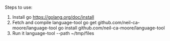 Steps to use:

1) Install go https://golang.org/doc/install
2) Fetch and compile language-tool
   go get github.com/neil-ca-moore/language-tool
   go install github.com/neil-ca-moore/language-tool
3) Run it
   language-tool --path ~/tmp/files
